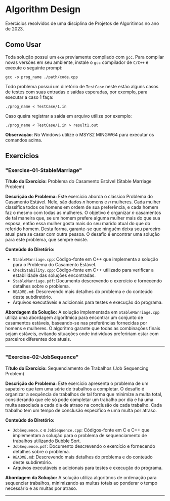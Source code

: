 # Algorithm Design

Exercícios resolvidos de uma disciplina de Projetos de Algoritimos no ano de 2023.

## Como Usar

Toda solução possui um `exe` previamente compilado com `gcc`. Para compilar novas versões em seu ambiente, instale o `gcc` compilador de `C/C++` e execute o seguinte prompt:

```shell
gcc -o prog_name ./path/code.cpp
```

Todo problema possui um diretório de `TestCase` neste estão alguns casos de testes com suas entradas e saídas esperadas, por exemplo, para executar a caso 1 faça:

```shell
./prog_name < TestCase/1.in
```

Caso queira registrar a saída em arquivo utilize por exemplo:

```shell
./prog_name < TestCase/1.in > result1.out
```

**Observação**:
No Windows utilize o MSYS2 MINGW64 para executar os comandos acima.


## Exercícios

### "Exercise-01-StableMarriage"

**Título do Exercício:** Problema do Casamento Estável (Stable Marriage Problem)

**Descrição do Problema:**
Este exercício aborda o clássico Problema do Casamento Estável. Nele, são dados $n$ homens e $n$ mulheres. Cada mulher classifica todos os homens em ordem de sua preferência, e cada homem faz o mesmo com todas as mulheres. O objetivo é organizar $n$ casamentos de tal maneira que, se um homem prefere alguma mulher mais do que sua esposa, então essa mulher gosta mais do seu marido atual do que do referido homem. Desta forma, garante-se que ninguém deixa seu parceiro atual para se casar com outra pessoa. O desafio é encontrar uma solução para este problema, que sempre existe.

**Conteúdo do Diretório:**
- `StableMarriage.cpp`: Código-fonte em C++ que implementa a solução para o Problema do Casamento Estável.
- `CheckStability.cpp`: Código-fonte em C++ utilizado para verificar a estabilidade das soluções encontradas.
- `StableMarriage.pdf`: Documento descrevendo o exercício e fornecendo detalhes sobre o problema.
- `README.md`: Descrevendo mais detalhes do problema e do conteúdo deste subdiretório.
- Arquivos executáveis e adicionais para testes e execução do programa.

**Abordagem da Solução:**
A solução implementada em `StableMarriage.cpp` utiliza uma abordagem algorítmica para encontrar um conjunto de casamentos estáveis, baseando-se nas preferências fornecidas por homens e mulheres. O algoritmo garante que todas as combinações finais sejam estáveis, evitando situações onde indivíduos prefeririam estar com parceiros diferentes dos atuais.

---

### "Exercise-02-JobSequence"

**Título do Exercício:** Sequenciamento de Trabalhos (Job Sequencing Problem)

**Descrição do Problema:**
Este exercício apresenta o problema de um sapateiro que tem uma série de trabalhos a completar. O desafio é organizar a sequência de trabalhos de tal forma que minimize a multa total, considerando que ele só pode completar um trabalho por dia e há uma multa associada a cada dia de atraso na conclusão de cada trabalho. Cada trabalho tem um tempo de conclusão específico e uma multa por atraso.

**Conteúdo do Diretório:**
- `JobSequence.c` e `JobSequence.cpp`: Códigos-fonte em C e C++ que implementam a solução para o problema de sequenciamento de trabalhos utilizando Bubble Sort.
- `JobSequence.pdf`: Documento descrevendo o exercício e fornecendo detalhes sobre o problema.
- `README.md`: Descrevendo mais detalhes do problema e do conteúdo deste subdiretório.
- Arquivos executáveis e adicionais para testes e execução do programa.

**Abordagem da Solução:**
A solução utiliza algoritmos de ordenação para sequenciar trabalhos, minimizando as multas totais ao ponderar o tempo necessário e as multas por atraso.

---
